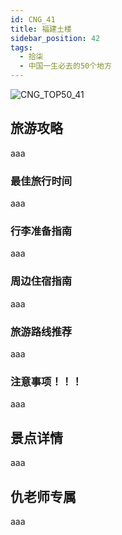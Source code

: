```yaml
---
id: CNG_41
title: 福建土楼
sidebar_position: 42
tags:
  - 拾柒
  - 中国一生必去的50个地方
---
```

![CNG_TOP50_41](/img/love/CNG_TOP50/41.png)

## 旅游攻略

aaa

### 最佳旅行时间

aaa

### 行李准备指南

aaa

### 周边住宿指南

aaa

### 旅游路线推荐

aaa

### 注意事项！！！

aaa

## 景点详情

aaa

## 仇老师专属

aaa
